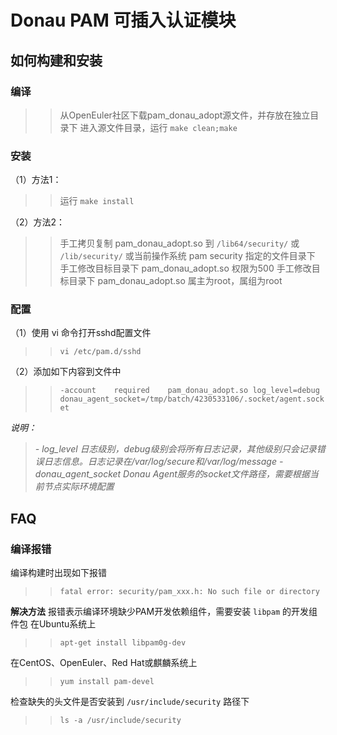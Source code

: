 # Donau PAM 可插入认证模块

## 如何构建和安装

### 编译
>>从OpenEuler社区下载pam_donau_adopt源文件，并存放在独立目录下
>>进入源文件目录，运行 `make clean;make`

### 安装
（1）方法1：
>>运行 `make install`

（2）方法2：
>>手工拷贝复制 pam_donau_adopt.so 到 `/lib64/security/` 或 `/lib/security/` 或当前操作系统 pam security 指定的文件目录下
>>手工修改目标目录下 pam_donau_adopt.so 权限为500
>>手工修改目标目录下 pam_donau_adopt.so 属主为root，属组为root

### 配置
（1）使用 vi 命令打开sshd配置文件
>> `vi /etc/pam.d/sshd`

（2）添加如下内容到文件中
>> `-account    required    pam_donau_adopt.so log_level=debug donau_agent_socket=/tmp/batch/4230533106/.socket/agent.socket`

 *说明：*
>*- log_level 日志级别，debug级别会将所有日志记录，其他级别只会记录错误日志信息。日志记录在/var/log/secure和/var/log/message*
>*- donau_agent_socket Donau Agent服务的socket文件路径，需要根据当前节点实际环境配置*

## FAQ

### 编译报错
编译构建时出现如下报错
>> `fatal error: security/pam_xxx.h: No such file or directory`

__解决方法__
报错表示编译环境缺少PAM开发依赖组件，需要安装 `libpam` 的开发组件包
在Ubuntu系统上
>> `apt-get install libpam0g-dev`

在CentOS、OpenEuler、Red Hat或麒麟系统上
>> `yum install pam-devel`

检查缺失的头文件是否安装到 `/usr/include/security` 路径下
>> `ls -a /usr/include/security`
